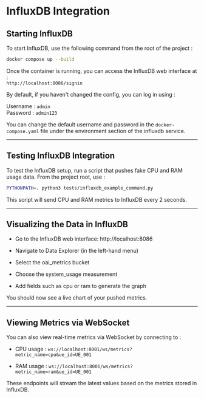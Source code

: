 # InfluxDB Integration

## Starting InfluxDB

To start InfluxDB, use the following command from the root of the project :

```bash
docker compose up --build
```
Once the container is running, you can access the InfluxDB web interface at :  
`http://localhost:8086/signin`

By default, if you haven't changed the config, you can log in using :

Username : `admin`  
Password : `admin123`

You can change the default username and password in the `docker-compose.yaml` file under the environment section of the influxdb service.

---

## Testing InfluxDB Integration

To test the InfluxDB setup, run a script that pushes fake CPU and RAM usage data. From the project root, use :

```bash
PYTHONPATH=. python3 tests/influxdb_example_command.py
```
This script will send CPU and RAM metrics to InfluxDB every 2 seconds.

---

## Visualizing the Data in InfluxDB

-  Go to the InfluxDB web interface: http://localhost:8086

- Navigate to Data Explorer (in the left-hand menu)

- Select the oai_metrics bucket

- Choose the system_usage measurement

- Add fields such as cpu or ram to generate the graph

You should now see a live chart of your pushed metrics.

---

## Viewing Metrics via WebSocket

You can also view real-time metrics via WebSocket by connecting to :

- CPU usage : `ws://localhost:8001/ws/metrics?metric_name=cpu&ue_id=UE_001`

- RAM usage : `ws://localhost:8001/ws/metrics?metric_name=ram&ue_id=UE_001`

These endpoints will stream the latest values based on the metrics stored in InfluxDB.


